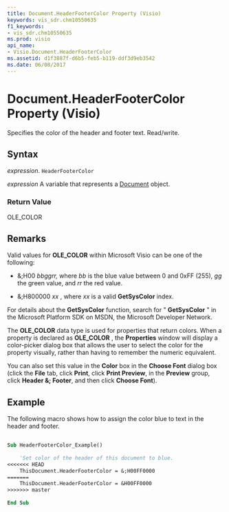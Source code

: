 ```yaml
---
title: Document.HeaderFooterColor Property (Visio)
keywords: vis_sdr.chm10550635
f1_keywords:
- vis_sdr.chm10550635
ms.prod: visio
api_name:
- Visio.Document.HeaderFooterColor
ms.assetid: d1f3887f-d6b5-feb5-b119-ddf3d9eb3542
ms.date: 06/08/2017
---
```



# Document.HeaderFooterColor Property (Visio)

Specifies the color of the header and footer text. Read/write.


## Syntax

 _expression_. `HeaderFooterColor`

 _expression_ A variable that represents a [Document](./Visio.Document.md) object.


### Return Value

OLE_COLOR


## Remarks

Valid values for  **OLE_COLOR** within Microsoft Visio can be one of the following:


- &;H00 _bbggrr,_ where _bb_ is the blue value between 0 and 0xFF (255), _gg_ the green value, and _rr_ the red value.
    
- &;H800000 _xx_ , where _xx_ is a valid **GetSysColor** index.
    
For details about the  **GetSysColor** function, search for " **GetSysColor** " in the Microsoft Platform SDK on MSDN, the Microsoft Developer Network.

The  **OLE_COLOR** data type is used for properties that return colors. When a property is declared as **OLE_COLOR** , the **Properties** window will display a color-picker dialog box that allows the user to select the color for the property visually, rather than having to remember the numeric equivalent.

You can also set this value in the  **Color** box in the **Choose Font** dialog box (click the **File** tab, click **Print**, click  **Print Preview**, in the  **Preview** group, click **Header &; Footer**, and then click  **Choose Font**).


## Example

The following macro shows how to assign the color blue to text in the header and footer.


```vb
 
Sub HeaderFooterColor_Example() 
  
    'Set color of the header of this document to blue.  
<<<<<<< HEAD
    ThisDocument.HeaderFooterColor = &;H00FF0000  
=======
    ThisDocument.HeaderFooterColor = &H00FF0000  
>>>>>>> master
 
End Sub
```


